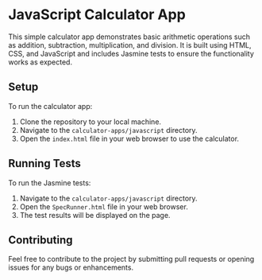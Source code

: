 # JavaScript Calculator App

This simple calculator app demonstrates basic arithmetic operations such as addition, subtraction, multiplication, and division. It is built using HTML, CSS, and JavaScript and includes Jasmine tests to ensure the functionality works as expected.

## Setup

To run the calculator app:

1. Clone the repository to your local machine.
2. Navigate to the `calculator-apps/javascript` directory.
3. Open the `index.html` file in your web browser to use the calculator.

## Running Tests

To run the Jasmine tests:

1. Navigate to the `calculator-apps/javascript` directory.
2. Open the `SpecRunner.html` file in your web browser.
3. The test results will be displayed on the page.

## Contributing

Feel free to contribute to the project by submitting pull requests or opening issues for any bugs or enhancements.
